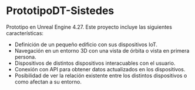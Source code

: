 # PrototipoDT-Sistedes
Prototipo en Unreal Engine 4.27. Este proyecto incluye las siguientes características:

- Definición de un pequeño edificio con sus dispositivos IoT.
- Navegación en un entorno 3D con una vista de órbita o vista en primera persona.
- Dispositivos de distintos dispositivos interacuables con el usuario.
- Conexión con API para obtener datos actualizados en los dispositivos.
- Posibilidad de ver la relación existente entre los distintos dispositivos o como afectan a su entorno.

